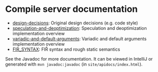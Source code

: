 # Compile server documentation

- [design-decisions](design-decisions.md): Original design decisions (e.g. code style)
- [speculation-and-deoptimization](speculation-and-deoptimization.md): Speculation and deoptimization implementation overview
- [variadic-and-default-arguments](variadic-and-default-arguments.md): Variadic and default arguments implementation overview
- [FIR_SYNTAX](FIR_SYNTAX.md): FIŘ syntax and rough static semantics

See the Javadoc for more documentation. It can be viewed in IntelliJ or generated with `mvn javadoc:javadoc` (in `site/apidocs/index.html`).
